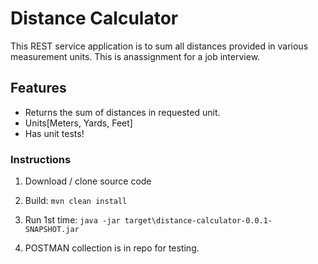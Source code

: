 
# Distance Calculator


This REST service application is to sum all distances provided in various 
measurement units. This is anassignment for a job interview.

## Features

- Returns the sum of distances in requested unit. 
- Units[Meters, Yards, Feet]
- Has unit tests!

### Instructions

1. Download / clone source code
2. Build:
   `mvn clean install`
3. Run 1st time:
   `java -jar target\distance-calculator-0.0.1-SNAPSHOT.jar`

4. POSTMAN collection is in repo for testing.
